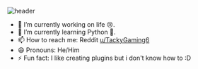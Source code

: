 ![header](https://capsule-render.vercel.app/api?type=waving&color=gradient&height=200&text=Hey%20Yo!&animation=fade)

- 🔭 I’m currently working on life 😢.
- 🌱 I’m currently learning Python 🐍.
- 📫 How to reach me: Reddit [u/TackyGaming6](https://reddit.com/user/TackyGaming6)
- 😄 Pronouns: He/Him
- ⚡ Fun fact: I like creating plugins but i don't know how to :D
